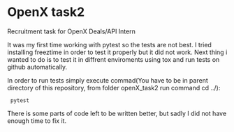# OpenX task2
Recruitment task for OpenX Deals/API Intern

It was my first time working with pytest so the tests are not best. I tried installing freeztime in order to test it properly but it did not work. Next thing i wanted to do is to test it in diffrent enviroments using tox and run tests on github automatically.


In order to run tests simply execute commad(You have to be in parent directory of this repository, from folder openX_task2 run command cd ../):

``` pytest```

There is some parts of code left to be written better, but sadly I did not have enough time to fix it.
